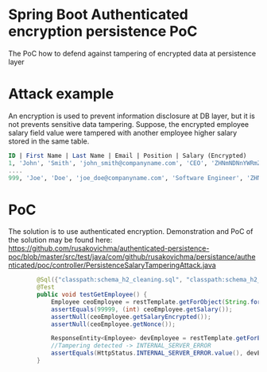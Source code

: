 # Spring Boot Authenticated encryption persistence PoC
The PoC how to defend against tampering of encrypted data at persistence layer

Attack example
===============
An encryption is used to prevent information disclosure at DB layer, but it is not prevents sensitive data tampering.
Suppose, the encrypted employee salary field value were tampered with another employee higher salary stored in the same table.
```SQL
ID | First Name | Last Name | Email | Position | Salary (Encrypted)
1, 'John', 'Smith', 'john_smith@companyname.com', 'CEO', 'ZHNmNDNnYWRmZzQ1MjR2NDJmMjRm'
....
999, 'Joe', 'Doe', 'joe_doe@companyname.com', 'Software Engineer', 'ZHNmNDNnYWRmZzQ1MjR2NDJmMjRm' <-- Tampered with CEO salary
 ```


PoC
===============
The solution is to use authenticated encryption.
Demonstration and PoC of the solution may be found here: https://github.com/rusakovichma/authenticated-persistence-poc/blob/master/src/test/java/com/github/rusakovichma/persistance/authenticated/poc/controller/PersistenceSalaryTamperingAttack.java
```JAVA
        @Sql({"classpath:schema_h2_cleaning.sql", "classpath:schema_h2_salary_tampering.sql"})
        @Test
        public void testGetEmployee() {
            Employee ceoEmployee = restTemplate.getForObject(String.format("http://localhost:%d/employees/1", port), Employee.class);
            assertEquals(99999, (int) ceoEmployee.getSalary());
            assertNull(ceoEmployee.getSalaryEncrypted());
            assertNull(ceoEmployee.getNonce());

            ResponseEntity<Employee> devEmployee = restTemplate.getForEntity(String.format("http://localhost:%d/employees/999", port), Employee.class);
            //Tampering detected -> INTERNAL_SERVER_ERROR
            assertEquals(HttpStatus.INTERNAL_SERVER_ERROR.value(), devEmployee.getStatusCodeValue());
        }
```
